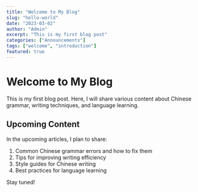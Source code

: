 ```yaml
---
title: "Welcome to My Blog"
slug: "hello-world"
date: "2023-03-02"
author: "Admin"
excerpt: "This is my first blog post"
categories: ["Announcements"]
tags: ["welcome", "introduction"]
featured: true
---
```




# Welcome to My Blog

This is my first blog post. Here, I will share various content about Chinese grammar, writing techniques, and language learning.

## Upcoming Content

In the upcoming articles, I plan to share:

1. Common Chinese grammar errors and how to fix them
2. Tips for improving writing efficiency
3. Style guides for Chinese writing
4. Best practices for language learning

Stay tuned! 